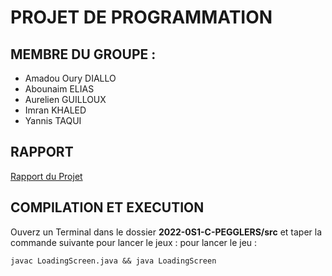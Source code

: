 # PROJET DE PROGRAMMATION
## MEMBRE DU GROUPE : 
* Amadou Oury DIALLO
* Abounaim ELIAS
* Aurelien GUILLOUX
* Imran KHALED
* Yannis TAQUI

## RAPPORT
[Rapport du Projet](https://gaufre.informatique.univ-paris-diderot.fr/diallama/2022-os1-c-pegglers/blob/master/rapport.pdf)

## COMPILATION ET EXECUTION
Ouverz un Terminal dans le dossier **2022-0S1-C-PEGGLERS/src** et taper la commande suivante pour lancer le jeux : 
pour lancer le jeu : 
```shell
javac LoadingScreen.java && java LoadingScreen
``` 


